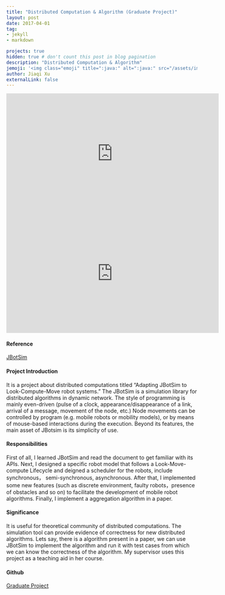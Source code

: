 ```yaml
---
title: "Distributed Computation & Algorithm (Graduate Project)"
layout: post
date: 2017-04-01
tag:
- jekyll
- markdown

projects: true
hidden: true # don't count this post in blog pagination
description: "Distributed Computation & Algorithm"
jemoji: '<img class="emoji" title=":java:" alt=":java:" src="/assets/images/language_icon/java.png" height="20" width="20" align="absmiddle">'
author: Jiaqi Xu
externalLink: false
---
```

<iframe width="560" height="315" src="https://www.youtube.com/watch?time_continue=29&v=Eb1fxlv05ws" frameborder="0" allowfullscreen></iframe>
<iframe width="560" height="315" src="https://www.youtube.com/watch?v=8DosmXh9Ejc" frameborder="0" allowfullscreen></iframe>

#### Reference
[JBotSim](http://jbotsim.io/)

#### Project Introduction
It is a project about distributed computations titled “Adapting JBotSim to Look-Compute-Move robot systems.”  The JBotSim is a simulation library for distributed algorithms in dynamic network.  The style of programming is mainly even-driven (pulse of a clock, appearance/disappearance of a link, arrival of a message, movement of the node, etc.) Node movements can be controlled by program (e.g. mobile robots or mobility models), or by means of mouse-based interactions during the execution. Beyond its features, the main asset of JBotsim is its simplicity of use.  

#### Responsibilities
First of all, I learned JBotSim and read the document to get familiar with its APIs. Next, I designed a specific robot model that follows a Look-Move-compute Lifecycle and deigned a scheduler for the robots, include synchronous， semi-synchronous, asynchronous. After that, I implemented some new features (such as discrete environment, faulty robots，presence of obstacles and so on) to facilitate the development of mobile robot algorithms.  Finally, I implement a aggregation algorithm in a paper. 

#### Significance
It is useful for theoretical community of distributed computations. The simulation tool can provide evidence of correctness for new distributed algorithms. Lets say, there is a algorithm present in a paper, we can use JBotSim to implement the algorithm and run it with test cases from which we can know the correctness of the algorithm. My supervisor uses this project as a teaching aid in her course.


#### Github
[Graduate Project](https://github.com/jiaqi-xu/Jbotsim)
